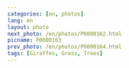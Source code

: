 ```yaml
---
categories: [en, photos]
lang: en
layout: photo
next_photo: /en/photos/P0000162.html
picname: P0000163
prev_photo: /en/photos/P0000164.html
tags: [Giraffes, Grass, Trees]
---
```

